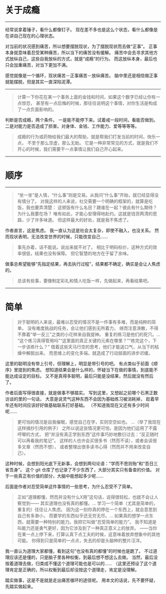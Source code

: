 # 关于成瘾

---

经常说拿着锤子，看什么都像钉子。
现在差不多也是这么个状态，看什么都像是在讲自己现在的心理状态。

对当前的状况感到痛苦，所以想要摆脱现状，为了摆脱现状而去做“正事”。
正事本身就意味着忍受某种痛苦，所以当下的痛苦没有缓解。
痛苦中会去寻求其他方式放纵自己，这些自我放纵的方式，就是“成瘾”的行为。
而这放纵本身，最后也只会加重痛苦，对当下更加不满。

感觉就像是一个循环，现状痛苦－正事痛苦－放纵痛苦。
脑中里还是相信做正事就能摆脱，但是其实一直深陷泥潭。

---

> 计算一下你花在某一个事务上面的金钱和时间，如果这个数字已经让你有一点惊恐，
> 甚至有一点后悔的时候，那往往说明这个事情，对你生活是构成了一点负面影响的。

判断是否成瘾，两个条件。
一是能不能停下来。试着戒一段时间，看能否做到。
二是对能力是否造成了损害。对身体、金钱、工作能力、爱等等等等。

> 成瘾的行为或药物给我们最大的帮助，就是帮我们打发当前的时间，快乐一点，
> 不至于那么空虚，那么无助。
> 它是一种非常常见的方式，就是我们不开心的时候，我们需要干一点事情让我们自己开心起来。


---

# 顺序

---

> “坐一坐”是人情，“什么事”则是交易。从我问“什么事”开始，就已经显得没有情分了。
> 对我这样的人来说，社交需要一个明确的框架的，就算是吃饭，我也要弄清楚：
> 这顿饭有什么名目？跟谁在一起？彼此有什么期待？为什么我要在场？
> 唯有如此，才能心安理得地赴约。这就是钱货两清的思路，少了许多味道。
> 但这样最大的好处，就是我不焦虑了。

作者直言，这是焦虑。
我一直认为这是社会太复杂，即使不融入，也没关系。
然而现状表明，无法改变世界的时候，只能改变自己……

> 事先办着，话不能说。说出来就不对了。
> 相比于明码标价，这种方式的效率很低，结果也没有保障。
> 但它智慧的地方在于留了余味。

做事总希望能够“先指定结果，再去执行过程”，结果都不确定，确实是会让人焦虑的。

> 总该有些事，要像制定彩礼和情人吃饭一样，先做起来，再看结果吧。

---

# 简单

> 对于聪明的人来说，最难以忍受的情况不是一件事有多难，而是纯粹的简单。
> 没有难度挑战的任务，会让他们感到无所着力，
> 继而注意涣散，不得不靠着“举一反三”之类的小花样来自我提神。
> 重复的练习是他们的死穴。...
> “这个练习真得管用吗”“这里面的真正关键的元素在哪里？”“练完这个，下一步该练什么？”
> 借着这些天马行空的思考，他们才能送口气，从当下的枯燥中解脱出来。
> 而思维上的变化多端，就造成了行动层面的进步迟缓。

这里的聪明没有带上引号，但理解上，明显是带引号的吧。
有点类似于前面《顺序》里提到的焦虑。
想知道结果会是什么样的，怀疑当下在做的事情，到底能不能达成设定的目标。
又不是真得多聪明，最后只能是没结果，然后就没有然后了。

作者后面写得很直接，就是做事不够踏实。
写到这里，又想起之前哪个石黑正数访谈的里的一句话，
大意是说灵气这种东西不会因为基础练习被消耗掉，
趁着早年还有时间应该好好做基础联系打好基础。
（不知道我现在又还有多少时间呢……

> 更可怕的情况是自我催眠，感觉自己在学，实则空空如也。
> ...（举了我现在这样摘抄引用的例子）
> 之所以说这张情况更可怕，是因为他们运用了不露哼唧的方式，
> 把“并没有真正学到东西”这件事巧妙地敷衍过去：“反正随时可以再看我的笔记”。
> 这样的人也许会买很多书（然而不读），或者会读很多文章（然而不想），
> 或者整理出很多读书心得（然而并不用来改变自己）。

这种时候，会想到阳光底下无新事，会想到两句论语：“学而不思则殆”和“吾日三省吾身”。
这个 git 仓库了也记录了不少东西了，大部分其实只有备查的价值。
对于一些真正有价值的部分，大脑中能想起多少呢……

后面是作者对忍受简单这件事情的一些思考，为什么忍受不了简单。

> 正如“道理都懂，然而并没有什么X用”这句话，说得很轻松，也就不会让人察觉到——
> 其实道理也没有真的都懂。...
> 学习一个简单（尤其是简单的，重复的）往往让人焦虑。
> 因为这一刻你真的停在一个东西上，就会意思到自己有多渺小，
> 而要学的东西似乎还无穷无尽。...
> 如果真的想学一点东西，就需要一种特别的能力。我把它叫做“忍受简单的能力”。
> 我不知道是叫能力还是勇气更好，因为它涉及到了一种真正意义上的放弃。
> ——当你在某一点上停下来，打算认真下点工夫的时候，这意味着放弃想象中的其他可能。
> 你得到只是简单的一点点，失去的却是头脑种的整片汪洋。

我一直认为道理大家都懂，看到这句“也没有真的都懂”的时候也是跪了。
不过道理应该还是懂的，只是脑子里各种权衡，到最后想不想这么去做。
当然，最后没按着道理去做，归类成不懂这个道理可能也是可以的……
（这里还预设了这个道理肯定是正确的，所以权衡到最后却没按这个道理走，肯定是没理解。

踏实做事，这是不是就是走出痛苦循环的途径呢。
用本文的话说，先不要怀疑，先踏实做起来。
